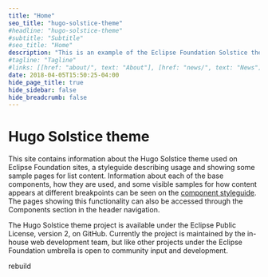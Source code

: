 ```yaml
---
title: "Home"
seo_title: "hugo-solstice-theme"
#headline: "hugo-solstice-theme"
#subtitle: "Subtitle"
#seo_title: "Home"
description: "This is an example of the Eclipse Foundation Solstice theme for Hugo."
#tagline: "Tagline"
#links: [[href: "about/", text: "About"], [href: "news/", text: "News"]]
date: 2018-04-05T15:50:25-04:00
hide_page_title: true
hide_sidebar: false
hide_breadcrumb: false
---
```


# Hugo Solstice theme
This site contains information about the Hugo Solstice theme used on Eclipse Foundation sites, a styleguide describing usage and showing some sample pages for list content. Information about each of the base components, how they are used, and some visible samples for how content appears at different breakpoints can be seen on the [component styleguide](/components/). The pages showing this functionality can also be accessed through the Components section in the header navigation.

The Hugo Solstice theme project is available under the Eclipse Public License, version 2, on GitHub. Currently the project is maintained by the in-house web development team, but like other projects under the Eclipse Foundation umbrella is open to community input and development. 

rebuild
